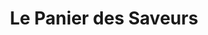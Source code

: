 ---
title: "Le Panier des Saveurs"
url: /thorigne-fouillard/le-panier-des-saveurs/
shop: Lebensmittel
---